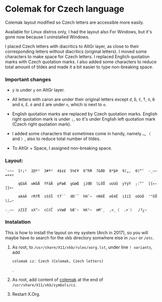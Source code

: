 # Colemak for Czech language

Colemak layout modified so Czech letters are accessible more easily.

Available for Linux distros only, I had the layout also For Windows, but it's gone now because I uninstalled Windows.

I placed Czech letters with diacritics to AltGr layer, as close to their corresponding letters without diacritics (original letters). I moved some characters to make space for Czech letters. I replaced Englich quotation marks with Czech quotation marks. I also added some characters to reduce total amount of tildes and made it a bit easier to type non-breaking space.

### Important changes

* ```ý``` is under ```y``` on AltGr layer.

* All letters with caron are under their original letters except `ď`, `Ď`, `ť`, `Ť`, `ň`, `Ň` and `ě`, `Ě`. `ě` and `Ě` are under ```n```, which is next to ```e```.

* English quotation marks are replaced by Czech quotation marks. English right quotation mark is under ```;```, so it's under English left quotation mark (Czech right quotation mark).

* I added some characters that sometimes come in handy, namely ```…```, ```〈``` and ```〉```, also to reduce total number of tildes.

* To AltGr + Space, I assigned non-breaking space.

### Layout:

    `~~~  1!¡¹  2@º²  3#ª³  4$¢£  5%€¥  6^ħĦ  7&ðÐ  8*þÞ  9(„‚  0)“‘  -_–—  =+×÷
    
          qQäÄ  wWåÅ  fFãÃ  pPæÆ  gGœŒ  jJđĐ  lLůŮ  uUúÚ  yYýÝ  ;:”’  [{«‹  ]}»›
    
          aAáÁ  rRřŘ  sSšŠ  tT´`  dD¨˝  hHˇ~  nNěĚ  eEéÉ  iIíÍ  oOóÓ  '"õÕ  \|…~
    
    -_–—  zZžŽ  xX^~  cCčČ  vVøØ  bB˘~  kK°~  mM¯˛  ,<¸〈  .>˙〉  /?¿~

### Instalation

This is how to install the layout on my system (Arch in 2017), so you will maybe have to search for the xkb directory somwhere else in `/usr` or `/etc`.

1. As root, to ```/usr/share/X11/xkb/rules/xorg.lst```, under line ```! variants```, add

       colemak cz: Czech (Colemak, Czech letters)
   .
       
2.  As root, add content of [colemak](colemak) at the end of `/usr/share/X11/xkb/symbols/cz`.

3. Restart X.Org.
